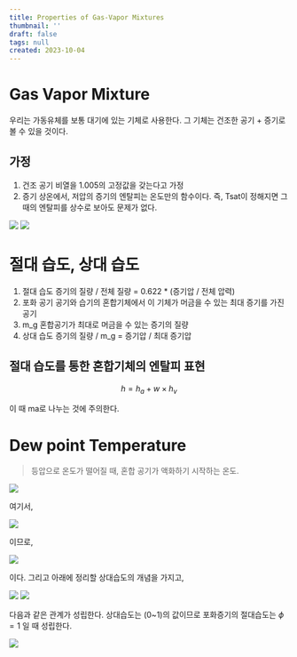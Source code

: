 ```yaml
---
title: Properties of Gas-Vapor Mixtures
thumbnail: ''
draft: false
tags: null
created: 2023-10-04
---
```


# Gas Vapor Mixture

우리는 가동유체를 보통 대기에 있는 기체로 사용한다. 그 기체는 건조한 공기 + 증기로 볼 수 있을 것이다.

## 가정

1. 건조 공기 비열을 1.005의 고정값을 갖는다고 가정
1. 증기 상온에서, 저압의 증기의 엔탈피는 온도만의 함수이다.
   즉, Tsat이 정해지면 그 때의 엔탈피를 상수로 보아도 문제가 없다.

![](Properties-of-Gas-Vapor1.png)
![](Properties-of-Gas-Vapor2.png)

# 절대 습도, 상대 습도

1. 절대 습도 증기의 질량 / 전체 질량 = 0.622 \* (증기압 / 전체 압력)
1. 포화 공기 공기와 습기의 혼합기체에서 이 기체가 머금을 수 있는 최대 증기를 가진 공기
1. m_g 혼합공기가 최대로 머금을 수 있는 증기의 질량
1. 상대 습도 증기의 질량 / m_g = 증기압 / 최대 증기압

## 절대 습도를 통한 혼합기체의 엔탈피 표현

$$
h = h_a + w\times h_v
$$

이 때 ma로 나누는 것에 주의한다.

# Dew point Temperature

 > 
 > 등압으로 온도가 떨어질 때, 혼합 공기가 액화하기 시작하는 온도.

![](Properties-of-Gas-Vapor3.png)

여기서,

![](Properties-of-Gas-Vapor4.png)

이므로,

![](Properties-of-Gas-Vapor5.png)

이다. 그리고 아래에 정리할 상대습도의 개념을 가지고,

![](Properties-of-Gas-Vapor6.png)
![](Properties-of-Gas-Vapor7.png)

다음과 같은 관계가 성립한다. 상대습도는 (0~1)의 값이므로 포화증기의 절대습도는 $\phi = 1$ 일 때 성립한다.

![](Properties-of-Gas-Vapor8.png)
